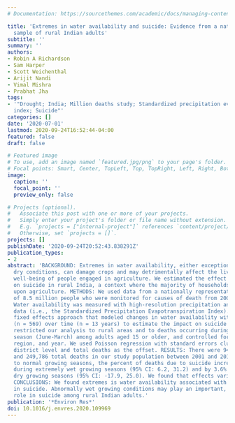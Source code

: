 ```yaml
---
# Documentation: https://sourcethemes.com/academic/docs/managing-content/

title: 'Extremes in water availability and suicide: Evidence from a nationally representative
  sample of rural Indian adults'
subtitle: ''
summary: ''
authors:
- Robin A Richardson
- Sam Harper
- Scott Weichenthal
- Arijit Nandi
- Vimal Mishra
- Prabhat Jha
tags:
- '"Drought; India; Million deaths study; Standardized precipitation evapotranspiration
  index; Suicide"'
categories: []
date: '2020-07-01'
lastmod: 2020-09-24T16:52:44-04:00
featured: false
draft: false

# Featured image
# To use, add an image named `featured.jpg/png` to your page's folder.
# Focal points: Smart, Center, TopLeft, Top, TopRight, Left, Right, BottomLeft, Bottom, BottomRight.
image:
  caption: ''
  focal_point: ''
  preview_only: false

# Projects (optional).
#   Associate this post with one or more of your projects.
#   Simply enter your project's folder or file name without extension.
#   E.g. `projects = ["internal-project"]` references `content/project/deep-learning/index.md`.
#   Otherwise, set `projects = []`.
projects: []
publishDate: '2020-09-24T20:52:43.838291Z'
publication_types:
- 2
abstract: 'BACKGROUND: Extremes in water availability, either exceptionally wet or
  dry conditions, can damage crops and may detrimentally affect the livelihood and
  well-being of people engaged in agriculture. We estimated the effect of water availability
  on suicide in rural India, a context where the majority of households are dependent
  upon agriculture. METHODS: We used data from a nationally representative sample
  of 8.5 million people who were monitored for causes of death from 2001 to 2013.
  Water availability was measured with high-resolution precipitation and temperature
  data (i.e., the Standardized Precipitation Evapotranspiration Index). We used a
  fixed effects approach that modeled changes in water availability within districts
  (n = 569) over time (n = 13 years) to estimate the impact on suicide deaths. We
  restricted our analysis to rural areas and to deaths occurring during the growing
  season (June-March) among adults aged 15 or older, and controlled for sex, age,
  region, and year. We used Poisson regression with standard errors clustered at the
  district level and total deaths as the offset. RESULTS: There were 9456 suicides
  and 249,786 total deaths in our study population between 2001 and 2013. Compared
  to normal growing seasons, the percent of deaths due to suicide increased by 18.7%
  during extremely wet growing seasons (95% CI: 6.2, 31.2) and by 3.6% during extremely
  dry growing seasons (95% CI: -17.9, 25.0). We found that effects varied by age.
  CONCLUSIONS: We found extremes is water availability associated with an increase
  in suicide. Abnormally wet growing conditions may play an important, yet overlooked,
  role in suicide among rural Indian adults.'
publication: '*Environ Res*'
doi: 10.1016/j.envres.2020.109969
---
```

